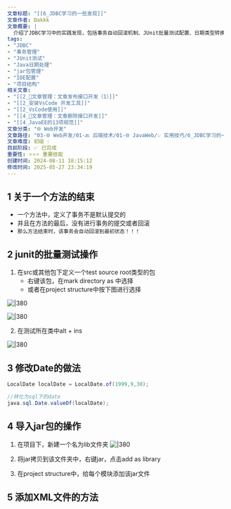 ```yaml
---
文章标题: "[[6_JDBC学习的一些发现]]" 
文章作者: Dakkk
文章概要: |
  介绍了JDBC学习中的实践发现，包括事务自动回滚机制、JUnit批量测试配置、日期类型转换方法以及项目中导入jar包的详细步骤。
tags:
- "JDBC"
- "事务管理"
- "JUnit测试"
- "Java日期处理"
- "jar包管理"
- "IDE配置"
- "项目结构"
相关文章:
- "[[2_📕文章管理：文章发布接口开发（1）]]"
- "[[2_安装VsCode 开发工具]]"
- "[[2_VsCode使用]]"
- "[[4_📕文章管理：文章删除接口开发]]"
- "[[4_JavaEE的13项规范]]"
文章分类: "🌐 Web开发"
文章路径: "03-🌐 Web开发/01-🔙 后端技术/01-🌐 JavaWeb/💡 实用技巧/6_JDBC学习的一些发现.md"
文章难度: 初级 💧
目前阶段: ✅ 已完成
重要性: ⭐⭐⭐ 重要技能
创建时间: 2024-08-11 18:15:12
修改时间: 2025-05-27 23:34:19
---
```


## 1 关于一个方法的结束

- 一个方法中，定义了事务不是默认提交的
- 并且在方法的最后，没有进行事务的提交或者回滚
- `那么方法结束时，该事务会自动回滚到最初状态！！！`

## 2 junit的批量测试操作

1. 在src或其他包下定义一个test source root类型的包
	- 右键该包，在mark directory as 中选择
	- 或者在project structure中按下图进行选择

![|380](https://my-obsidian-image.oss-cn-guangzhou.aliyuncs.com/2024/04/2a24e492eac744b8013c61fe6bc1b7b5.png)



![|380](https://my-obsidian-image.oss-cn-guangzhou.aliyuncs.com/2024/04/6f40c8eceac79fb3e83a12b155fdb25f.png)



2. 在测试所在类中alt + ins 

![|380](https://my-obsidian-image.oss-cn-guangzhou.aliyuncs.com/2024/04/45dfa5bd56d58cac2ebf1d9b5105220f.png)



## 3 修改Date的做法

```java
LocalDate localDate = LocalDate.of(1999,9,30);

//转化为sql下的date
java.sql.Date.valueOf(localDate);
```

## 4 导入jar包的操作

1. 在项目下，新建一个名为lib文件夹
![|380](https://my-obsidian-image.oss-cn-guangzhou.aliyuncs.com/2024/04/f66cf4204fe3db35e9245b09b2e94c5c.png)


1. 将jar拷贝到该文件夹中，右键jar，点击add as library

1. 在project structure中，给每个模块添加该jar文件

## 5 添加XML文件的方法

